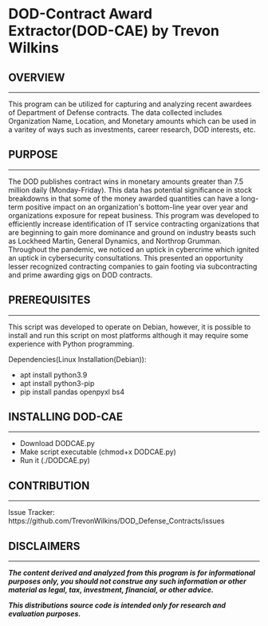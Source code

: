 # DOD-Contract Award Extractor(DOD-CAE) by Trevon Wilkins


## OVERVIEW
<hr/>
This program can be utilized for capturing and analyzing recent awardees of Department of Defense contracts. The data collected includes Organization Name, Location, and Monetary amounts which can be used in a varitey of ways such as investments, career research, DOD interests, etc.

## PURPOSE
<hr/>
The DOD publishes contract wins in monetary amounts greater than 7.5 million daily (Monday-Friday). This data has potential significance in stock breakdowns in that some of the money awarded quantities can have a long-term positive impact on an organization's bottom-line year over year and organizations exposure for repeat business. This program was developed to efficiently increase identification of IT service contracting organizations that are beginning to gain more dominance and ground on industry beasts such as Lockheed Martin, General Dynamics, and Northrop Grumman. Throughout the pandemic, we noticed an uptick in cybercrime which ignited an uptick in cybersecurity consultations. This presented an opportunity lesser recognized contracting companies to gain footing via subcontracting and prime awarding gigs on DOD contracts.

## PREREQUISITES
<hr/>
This script was developed to operate on Debian, however, it is possible to install and run this script on most platforms although it may require some experience with Python programming.

Dependencies(Linux Installation(Debian)):
- apt install python3.9
- apt install python3-pip
- pip install pandas openpyxl bs4

## INSTALLING DOD-CAE
<hr/>

- Download DODCAE.py
- Make script executable (chmod+x DODCAE.py)
- Run it (./DODCAE.py)

## CONTRIBUTION
<hr/>
Issue Tracker: https://github.com/TrevonWilkins/DOD_Defense_Contracts/issues

## DISCLAIMERS
<hr/>

***The content derived and analyzed from this program is for informational purposes only, you should not construe any such information or other material as legal, tax, investment, financial, or other advice.***

***This distributions source code is intended only for research and evaluation purposes.***
